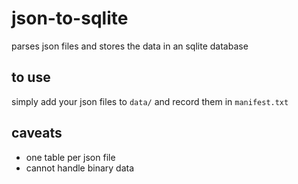 # json-to-sqlite
 parses json files and stores the data in an sqlite database
 
 ## to use
 
 simply add your json files to `data/` and record them in `manifest.txt`
 
 ## caveats

- one table per json file
- cannot handle binary data
